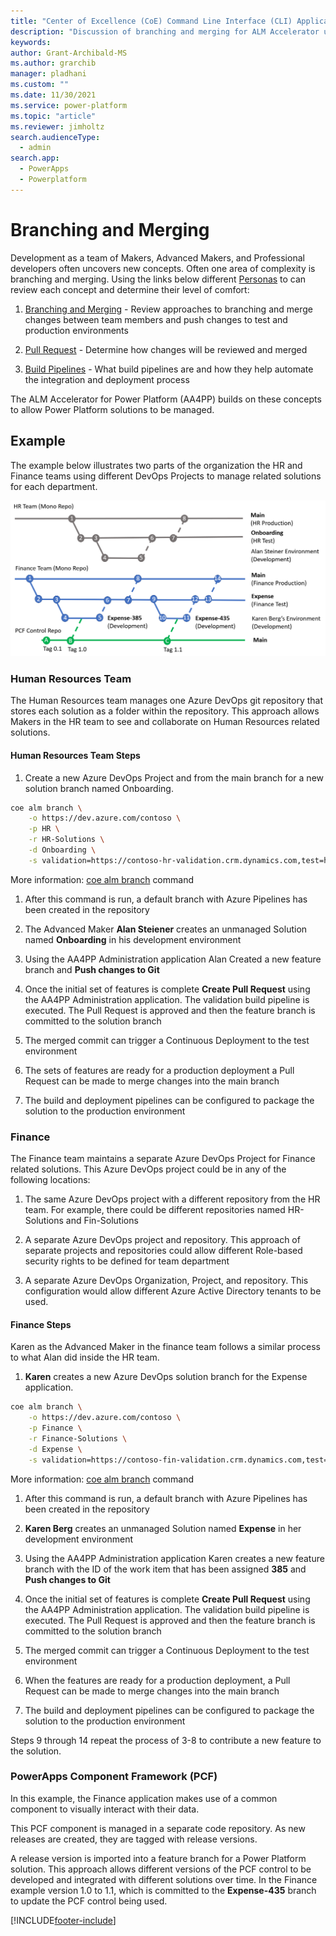 ```yaml
---
title: "Center of Excellence (CoE) Command Line Interface (CLI) Application Lifecycle Management (ALM) Accelerator Branching and Merging"
description: "Discussion of branching and merging for ALM Accelerator using the Center of Excellence (CoE) Command Line Interface (CLI)"
keywords: 
author: Grant-Archibald-MS
ms.author: grarchib
manager: pladhani
ms.custom: ""
ms.date: 11/30/2021
ms.service: power-platform
ms.topic: "article"
ms.reviewer: jimholtz
search.audienceType: 
  - admin
search.app: 
  - PowerApps
  - Powerplatform
---
```


# Branching and Merging

Development as a team of Makers, Advanced Makers, and Professional developers often uncovers new concepts. Often one area of complexity is branching and merging. Using the links below different [Personas](./personas.md) to can review each concept and determine their level of comfort:

1. [Branching and Merging](/azure/devops/repos/git/git-branching-guidance) - Review approaches to branching and merge changes between team members and push changes to test and production environments

1. [Pull Request](/azure/devops/repos/git/git-branching-guidance?#review-and-merge-code-with-pull-requests) - Determine how changes will be reviewed and merged

1. [Build Pipelines](/azure/devops/pipelines/get-started/key-pipelines-concepts) - What build pipelines are and how they help automate the integration and deployment process

The ALM Accelerator for Power Platform (AA4PP) builds on these concepts to allow Power Platform solutions to be managed.

## Example

The example below illustrates two parts of the organization the HR and Finance teams using different DevOps Projects to manage related solutions for each department.

![Branching and Merging Strategy](../media/branching-and-merging-example.png)

### Human Resources Team

The Human Resources team manages one Azure DevOps git repository that stores each solution as a folder within the repository. This approach allows Makers in the HR team to see and collaborate on Human Resources related solutions.

#### Human Resources Team Steps

1. Create a new Azure DevOps Project and from the main branch for a new solution branch named Onboarding.

```bash
coe alm branch \
    -o https://dev.azure.com/contoso \
    -p HR \
    -r HR-Solutions \
    -d Onboarding \
    -s validation=https://contoso-hr-validation.crm.dynamics.com,test=https://contoso-hr-test.crm.dynamics.com,https://contoso-hr.crm.dynamics.com
```

More information: [coe alm branch](https://github.com/microsoft/coe-starter-kit/tree/main/coe-cli/docs/help/alm/branch.md) command

1. After this command is run, a default branch with Azure Pipelines has been created in the repository

1. The Advanced Maker **Alan Steiener** creates an unmanaged Solution named **Onboarding** in his development environment

1. Using the AA4PP Administration application Alan Created a new feature branch and **Push changes to Git**

1. Once the initial set of features is complete **Create Pull Request** using the AA4PP Administration application. The validation build pipeline is executed. The Pull Request is approved and then the feature branch is committed to the solution branch

1. The merged commit can trigger a Continuous Deployment to the test environment

1. The sets of features are ready for a production deployment a Pull Request can be made to merge changes into the main branch

1. The build and deployment pipelines can be configured to package the solution to the production environment

### Finance

The Finance team maintains a separate Azure DevOps Project for Finance related solutions. This Azure DevOps project could be in any of the following locations:

1. The same Azure DevOps project with a different repository from the HR team. For example, there could be different repositories named HR-Solutions and Fin-Solutions

1. A separate Azure DevOps project and repository. This approach of separate projects and repositories could allow different Role-based security rights to be defined for team department

1. A separate Azure DevOps Organization, Project, and repository. This configuration would allow different Azure Active Directory tenants to be used.

#### Finance Steps

Karen as the Advanced Maker in the finance team follows a similar process to what Alan did inside the HR team.

1. **Karen** creates a new Azure DevOps solution branch for the Expense application.

```bash
coe alm branch \
    -o https://dev.azure.com/contoso \
    -p Finance \
    -r Finance-Solutions \
    -d Expense \
    -s validation=https://contoso-fin-validation.crm.dynamics.com,test=https://contoso-fin-test.crm.dynamics.com,https://contoso-fin.crm.dynamics.com
```

More information: [coe alm branch](https://github.com/microsoft/coe-starter-kit/tree/main/coe-cli/docs//help/alm/branch.md) command

1. After this command is run, a default branch with Azure Pipelines has been created in the repository

1. **Karen Berg** creates an unmanaged Solution named **Expense** in her development environment

1. Using the AA4PP Administration application Karen creates a new feature branch with the ID of the work item that has been assigned **385** and **Push changes to Git**

1. Once the initial set of features is complete **Create Pull Request** using the AA4PP Administration application. The validation build pipeline is executed. The Pull Request is approved and then the feature branch is committed to the solution branch

1. The merged commit can trigger a Continuous Deployment to the test environment

1. When the features are ready for a production deployment, a Pull Request can be made to merge changes into the main branch

1. The build and deployment pipelines can be configured to package the solution to the production environment

Steps 9 through 14 repeat the process of 3-8 to contribute a new feature to the solution.

### PowerApps Component Framework (PCF)

In this example, the Finance application makes use of a common component to visually interact with their data.

This PCF component is managed in a separate code repository. As new releases are created, they are tagged with release versions.

A release version is imported into a feature branch for a Power Platform solution. This approach allows different versions of the PCF control to be developed and integrated with different solutions over time. In the Finance example version 1.0 to 1.1, which is committed to the **Expense-435** branch to update the PCF control being used.

[!INCLUDE[footer-include](../../../../includes/footer-banner.md)]
